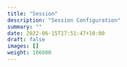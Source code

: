 ```yaml
---
title: "Session"
description: "Session Configuration"
summary: ""
date: 2022-06-15T17:51:47+10:00
draft: false
images: []
weight: 106000
---
```

